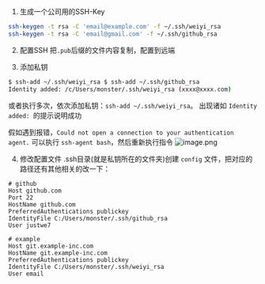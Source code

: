 1. 生成一个公司用的SSH-Key
```bash
ssh-keygen -t rsa -C 'email@example.com' -f ~/.ssh/weiyi_rsa
ssh-keygen -t rsa -C 'email@gmail.com' -f ~/.ssh/github_rsa
```

2. 配置SSH
把`.pub`后缀的文件内容复制，配置到远端

3. 添加私钥
```bash
$ ssh-add ~/.ssh/weiyi_rsa $ ssh-add ~/.ssh/github_rsa
Identity added: /c/Users/monster/.ssh/weiyi_rsa (xxxx@xxxx.com)
```
或者执行多次，依次添加私钥：`ssh-add ~/.ssh/weiyi_rsa`。
出现诸如 `Identity added: `的提示说明成功

假如遇到报错，`Could not open a connection to your authentication agent.`
可以执行 `ssh-agent bash`，然后重新执行指令
![image.png](https://image.littl.cn/images/2020/07/27/image.png)

4. 修改配置文件
.ssh目录(就是私钥所在的文件夹)创建 `config` 文件，把对应的路径还有其他相关的改一下：
```
# github
Host github.com
Port 22
HostName github.com
PreferredAuthentications publickey
IdentityFile C:/Users/monster/.ssh/github_rsa
User justwe7

# example
Host git.example-inc.com
HostName git.example-inc.com
PreferredAuthentications publickey
IdentityFile C:/Users/monster/.ssh/weiyi_rsa
User email
```
